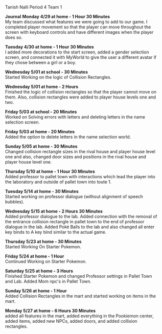 Tanish Nalli
Period 4 Team 1

**Journal**
**Monday 4/29 at home - 1 Hour 30 Minutes** <br />
My team discussed what features we were going to add to our game. I completed player movement so that the player can move throughout the screen with keyboard controls and have different images when the player does so.

**Tuesday 4/30 at home - 1 Hour 30 Minutes** <br />
I added more decorations to the start screen, added a gender selection screen, and connected it with MyWorld to give the user a different avatar if they chose between a girl or a boy.

**Wednesday 5/01 at school - 30 Minutes** <br />
Started Working on the logic of Collision Rectangles.

**Wednesday 5/01 at home - 2 Hours** <br />
Finished the logic of collision rectangles so that the player cannot move on them. Also, collision rectangles were added to player house levels one and two.

**Friday 5/03 at school - 20 Minutes**  <br />
Worked on Solving errors with letters and deleting letters in the name selection screen.

**Friday 5/03 at home - 20 Minutes** <br />
Added the option to delete letters in the name selection world.

**Sunday 5/05 at home - 30 Minutes** <br />
Changed collision rectangle sizes in the rival house and player house level one and also, changed door sizes and positions in the rival house and player house level one.

**Thursday 5/10 at home - 1 Hour 30 Minutes** <br />
Added professor to pallet town with interactions which lead the player into the laboratory and outside of pallet town into toute 1.

**Tuesday 5/14 at home - 30 Minutes** <br />
Started working on professor dialogue (without alignment of speech bubbles).

**Wednesday 5/15 at home - 2 Hours 30 Minutes** <br />
Added professor dialogue to the lab. Added connection with the removal of the entrance collision rectangle in pallet town to the end of professor dialogue in the lab. Added Poké Balls to the lab and also changed all enter key binds to A key bind similar to the actual game.

**Thursday 5/23 at home - 30 Minutes** <br />
Started Working On Starter Pokemon.

**Friday 5/24 at home - 1 Hour** <br />
Continued Working on Starter Pokemon.

**Saturday 5/25 at home - 3 Hours** <br />
Finished Starter Pokemon and changed Professor settings in Pallet Town and Lab. Added Mom npc's in Pallet Town.

**Sunday 5/26 at home - 1 Hour** <br />
Added Collision Rectangles in the mart and started working on items in the mart.

**Monday 5/27 at home - 6 Hours 30 Minutes** <br />
added all features in the mart, added everything in the Pookiemon center, added items, added new NPCs, added doors, and added collision rectangles.
